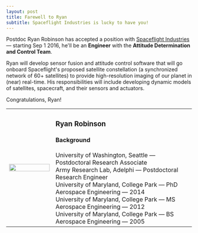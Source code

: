 ```yaml
---
layout: post
title: Farewell to Ryan
subtitle: Spaceflight Industries is lucky to have you!
---
```


Postdoc Ryan Robinson has accepted a position with [Spaceflight Industries](http://www.spaceflight.com/) &mdash; starting Sep 1 2016, he'll be an **Engineer** with the **Attitude Determination and Control Team**.

Ryan will develop sensor fusion and attitude control software that will go onboard Spaceflight's proposed satellite constellation (a synchronized network of 60+ satellites) to provide high-resolution imaging of our planet in (near) real-time. His responsibilities will include developing dynamic models of satellites, spacecraft, and their sensors and actuators.

Congratulations, Ryan!

<table>
<tr>
<td style="width:25%">
<img width="100%" src="{{ site.url }}/people/ryan_robinson.png" />
</td>
<td style="width:75%">
<h3>Ryan Robinson</h3>

<h4>Background</h4>
University of Washington, Seattle &mdash; Postdoctoral Research Associate
<br>
Army Research Lab, Adelphi &mdash; Postdoctoral Research Engineer
<br>
University of Maryland, College Park &mdash; PhD Aerospace Engineering &mdash; 2014
<br>
University of Maryland, College Park &mdash; MS Aerospace Engineering &mdash; 2012
<br>
University of Maryland, College Park &mdash; BS Aerospace Engineering &mdash; 2005
</td>
</tr>
</table>

